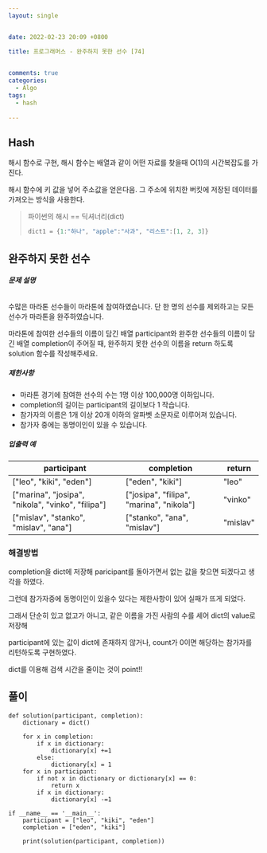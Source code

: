 ```yaml
---
layout: single


date: 2022-02-23 20:09 +0800

title: 프로그래머스 - 완주하지 못한 선수 [74]

  
comments: true
categories: 
  - Algo
tags: 
  - hash
  
---
```




## Hash

해시 함수로 구현, 해시 함수는 배열과 같이 어떤 자료를 찾을때 O(1)의 시간복잡도를 가진다. 

해시 함수에 키 값을 넣어 주소값을 얻은다음. 그 주소에 위치한 버킷에 저장된 데이터를 가져오는 방식을 사용한다. 

>  파이썬의 해시 == 딕셔너리(dict)
>
> ```py
> dict1 = {1:"하나", "apple":"사과", "리스트":[1, 2, 3]}
> ```



## 완주하지 못한 선수

###### **문제 설명**

수많은 마라톤 선수들이 마라톤에 참여하였습니다. 단 한 명의 선수를 제외하고는 모든 선수가 마라톤을 완주하였습니다.

마라톤에 참여한 선수들의 이름이 담긴 배열 participant와 완주한 선수들의 이름이 담긴 배열 completion이 주어질 때, 완주하지 못한 선수의 이름을 return 하도록 solution 함수를 작성해주세요.

##### 제한사항

- 마라톤 경기에 참여한 선수의 수는 1명 이상 100,000명 이하입니다.
- completion의 길이는 participant의 길이보다 1 작습니다.
- 참가자의 이름은 1개 이상 20개 이하의 알파벳 소문자로 이루어져 있습니다.
- 참가자 중에는 동명이인이 있을 수 있습니다.

##### 입출력 예

| participant                                       | completion                               | return   |
| ------------------------------------------------- | ---------------------------------------- | -------- |
| ["leo", "kiki", "eden"]                           | ["eden", "kiki"]                         | "leo"    |
| ["marina", "josipa", "nikola", "vinko", "filipa"] | ["josipa", "filipa", "marina", "nikola"] | "vinko"  |
| ["mislav", "stanko", "mislav", "ana"]             | ["stanko", "ana", "mislav"]              | "mislav" |



### 해결방법

completion을 dict에 저장해 paricipant를 돌아가면서 없는 값을 찾으면 되겠다고 생각을 하였다. 

그런데 참가자중에 동명이인이 있을수 있다는 제한사항이 있어 실패가 뜨게 되었다. 

그래서 단순히 있고 없고가 아니고, 같은 이름을 가진 사람의 수를 세어 dict의 value로 저장해

participant에 있는 값이 dict에 존재하지 않거나, count가 0이면 해당하는 참가자를 리턴하도록 구현하였다. 



dict를 이용해 검색 시간을 줄이는 것이 point!!



## 풀이

```
def solution(participant, completion):
    dictionary = dict()

    for x in completion:
        if x in dictionary:
            dictionary[x] +=1
        else:
            dictionary[x] = 1
    for x in participant:
        if not x in dictionary or dictionary[x] == 0:
            return x
        if x in dictionary:
            dictionary[x] -=1

if __name__ == '__main__':
    participant = ["leo", "kiki", "eden"]
    completion = ["eden", "kiki"]

    print(solution(participant, completion))
```

